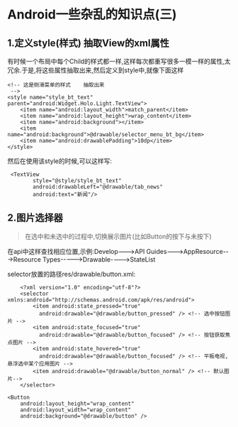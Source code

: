 # Android一些杂乱的知识点(三)


## 1.定义style(样式)  抽取View的xml属性

有时候一个布局中每个Child的样式都一样,这样每次都重写很多一模一样的属性,太冗余.于是,将这些属性抽取出来,然后定义到style中,就像下面这样

	<!-- 这是侧滑菜单的样式    抽取出来
     -->
    <style name="style_bt_text" parent="android:Widget.Holo.Light.TextView">
        <item name="android:layout_width">match_parent</item>
        <item name="android:layout_height">wrap_content</item>
        <item name="android:background"></item>
        <item name="android:background">@drawable/selector_menu_bt_bg</item>
        <item name="android:drawablePadding">10dp</item>
    </style>

然后在使用该style的时候,可以这样写:

	 <TextView
            style="@style/style_bt_text"
            android:drawableLeft="@drawable/tab_news"
            android:text="新闻"/>

## 2.图片选择器

> 在选中和未选中的过程中,切换展示图片(比如Button的按下与未按下)

在api中这样查找相应位置,示例:Develop--->API Guides--->AppResource--->Resource Types----->Drawable---->StateList

selector放置的路径res/drawable/button.xml:

		<?xml version="1.0" encoding="utf-8"?>
		<selector xmlns:android="http://schemas.android.com/apk/res/android">
		    <item android:state_pressed="true"
			  android:drawable="@drawable/button_pressed" /> <!-- 选中按钮图片 -->
		    <item android:state_focused="true"
			  android:drawable="@drawable/button_focused" /> <!-- 按钮获取焦点图片 -->
		    <item android:state_hovered="true"
			  android:drawable="@drawable/button_focused" /> <!-- 平板电视,悬浮选中某个应用图片 -->
		    <item android:drawable="@drawable/button_normal" /> <!-- 默认图片-->
		</selector>

	<Button
	    android:layout_height="wrap_content"
	    android:layout_width="wrap_content"
	    android:background="@drawable/button" />

